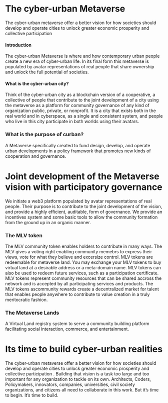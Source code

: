 # The cyber-urban Metaverse
The cyber-urban metaverse offer a better vision for how societies should develop and operate cities to unlock greater economic prosperity and collective participation 
#### Introduction
The cyber-urban Metaverse is where and how contemporary urban people create a new era of cyber-urban life. In its final form this metaverse is populated by avatar representations of real people that share ownership and unlock the full potential of societies.

#### What is the cyber-urban city?
Think of the cyber-urban city as a blockchain version of a cooperative, a collective of people that contribute to the joint development of a city using the metaverse as a platform for community governance of any kind of organization public, private, or nonprofit. 
It is a city that exists both in the real world and in cyberspace, as a single and consistent system, and people who live in this city participate in both worlds using their avatars.
### What is the purpose of curban?
A Metaverse specifically created to fund design, develop, and operate urban developments in a policy framework that promotes new kinds of cooperation
and governance.

# Joint development of the Metaverse vision with participatory governance
We initiate a web3 platform populated by avatar representations of real people. Their purpose is to contribute to the joint development of the vision, and provide a highly efficient, auditable, form of governance. We provide an incentives system and some basic tools to allow the community formation from the ground up in an organic manner.
### The MLV token
The MLV community token enables holders to contribute in many ways. 
The MLV gives a voting right enabling community memebrs to express their views, vote for what they believe and excersize control. 
MLV tokens are redeemable for metaverse land. You may exchange your MLV tokens to buy virtual land at a desirable address or a meta-domain name. MLV tokens can also be used to redeem future services, such as a participation certificate.
MLV tokens represent community resources that can be shared accross the network and is accepted by all participating services and products.
The MLV tokens ascommunity rewards create a decentralized market for talent that enables people anywhere to contribute to value creation in a truly meritocratic fashion.

### The Metaverse Lands 
A Virtual Land registry system to serve a community building platform facilitating social interaction, commerce, and entertainment.

# Its time to build cyber-urban realities  
The cyber-urban metaverse offer a better vision for how societies should develop and operate cities to unlock greater economic prosperity and collective participation . Building that vision is a task too large and too important for any organization to tackle on its own. Architects, Coders, Policymakers, innovators, companies, universities, civil society organizations, and citizens all need to collaborate in this work. 
But it’s time to begin. It’s time to build.

